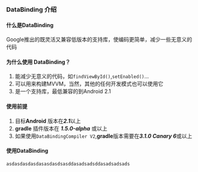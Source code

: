 ### DataBinding 介绍
#### 什么是DataBinding
Google推出的既灵活又兼容低版本的支持库，使编码更简单，减少一些无意义的代码
#### 为什么使用 DataBinding？
1. 能减少无意义的代码，如`findViewById()`,`setEnabled()`...
2. 可以用来构建MVVM，当然，其他的任何开发模式也可以使用它
3. 是一个支持库，最低兼容的到Android 2.1

#### 使用前提
1. 目标**Android** 版本在***2.1***以上
2. **gradle** 插件版本在 ***1.5.0-alpha*** 或以上
3. 如果使用`DataBindingCompiler V2`,**gradle**版本需要在***3.1.0 Canary 6***或以上

#### 使用DataBinding

```
asdasdasdasdasasdasdsasddasadsadsddasadsadsads
```
